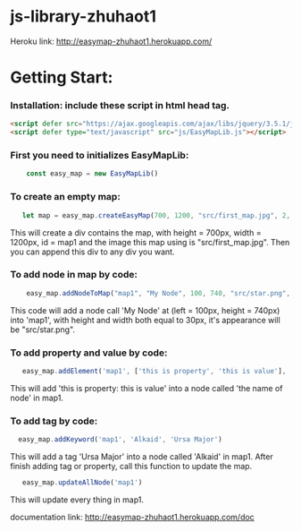 # js-library-zhuhaot1
Heroku link: http://easymap-zhuhaot1.herokuapp.com/

# Getting Start:

### Installation: include these script in html head tag.
```html
<script defer src="https://ajax.googleapis.com/ajax/libs/jquery/3.5.1/jquery.min.js"></script>
<script defer type="text/javascript" src="js/EasyMapLib.js"></script>
```
### First you need to initializes EasyMapLib:
```javascript
    const easy_map = new EasyMapLib()
```
### To create an empty map:
```javascript
   let map = easy_map.createEasyMap(700, 1200, "src/first_map.jpg", 2, 'map1')
```
This will create a div contains the map, with height = 700px, width = 1200px, id = map1 and the image this map using  is "src/first_map.jpg". Then you can append this div to any div you want.
### To add node in map by code:
```javascript
    easy_map.addNodeToMap("map1", "My Node", 100, 740, "src/star.png", 30, 30)
```
This code will add a node call 'My Node' at (left = 100px, height = 740px) into 'map1', with height and width both equal to 30px, it's appearance will be "src/star.png".
### To add property and value by code:
```javascript
   easy_map.addElement('map1', ['this is property', 'this is value'], 'the name of node')
```
 This will add 'this is property: this is value' into a node called 'the name of node' in map1.
### To add tag by code:
```javascript
  easy_map.addKeyword('map1', 'Alkaid', 'Ursa Major')
```
This will add a tag 'Ursa Major' into a node called 'Alkaid' in map1.
 After finish adding tag or property, call this function to update the map.
```javascript
   easy_map.updateAllNode('map1')
```
This will update every thing in map1.

documentation link: http://easymap-zhuhaot1.herokuapp.com/doc

